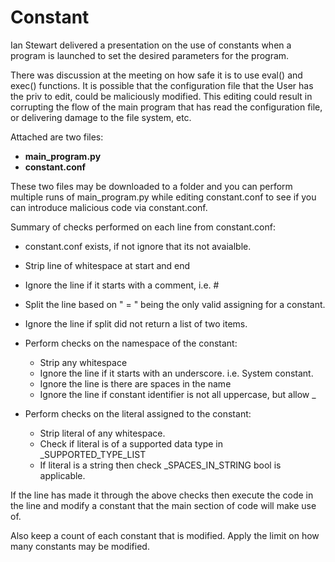 # Constant

Ian Stewart delivered a presentation on the use of constants when a program is launched to set the desired parameters for the program.

There was discussion at the meeting on how safe it is to use eval() and exec() functions. It is possible that the configuration file that the User has the priv to edit, could be maliciously modified. This editing could result in corrupting the flow of the main program that has read the configuration file, or delivering damage to the file system, etc.

Attached are two files:
* **main_program.py**
* **constant.conf**

These two files may be downloaded to a folder and you can perform multiple runs of main_program.py while editing constant.conf to see if you can introduce malicious code via constant.conf.


Summary of checks performed on each line from constant.conf:

* constant.conf exists, if not ignore that its not avaialble.
* Strip line of whitespace at start and end
* Ignore the line if it starts with a comment, i.e. #
* Split the line based on " = " being the only valid assigning for a constant.
* Ignore the line if split did not return a list of two items.

* Perform checks on the namespace of the constant:
  *  Strip any whitespace
  *  Ignore the line if it starts with an underscore. i.e. System constant.     
  *  Ignore the line is there are spaces in the name
  *  Ignore the line if constant identifier is not all uppercase, but allow _

* Perform checks on the literal assigned to the constant:
  *  Strip literal of any whitespace.
  *  Check if literal is of a supported data type in _SUPPORTED_TYPE_LIST
  *  If literal is a string then check _SPACES_IN_STRING bool is applicable.

If the line has made it through the above checks then execute the code in the line and
modify a constant that the main section of code will make use of.

Also keep a count of each constant that is modified. Apply the limit on how many
constants may be modified.



